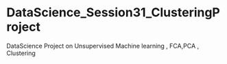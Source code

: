 # DataScience_Session31_ClusteringProject
DataScience Project on Unsupervised Machine learning , FCA,PCA , Clustering 
